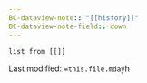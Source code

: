 ```yaml
---
BC-dataview-note:: "[[history]]"
BC-dataview-note-field:: down
---
```

```dataview
list from [[]]
```


Last modified: `=this.file.mday`h